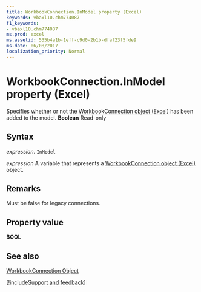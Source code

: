 ```yaml
---
title: WorkbookConnection.InModel property (Excel)
keywords: vbaxl10.chm774087
f1_keywords:
- vbaxl10.chm774087
ms.prod: excel
ms.assetid: 535b4a1b-1eff-c9d0-2b1b-dfaf23f5fde9
ms.date: 06/08/2017
localization_priority: Normal
---
```



# WorkbookConnection.InModel property (Excel)

Specifies whether or not the [WorkbookConnection object (Excel)](Excel.WorkbookConnection.md) has been added to the model. **Boolean** Read-only


## Syntax

_expression_. `InModel`

_expression_ A variable that represents a [WorkbookConnection object (Excel)](Excel.WorkbookConnection.md) object.


## Remarks

Must be false for legacy connections.


## Property value

 **BOOL**


## See also


[WorkbookConnection Object](Excel.WorkbookConnection.md)

[!include[Support and feedback](~/includes/feedback-boilerplate.md)]
